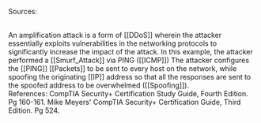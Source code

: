 Sources:

\
An amplification attack is a form of [[DDoS]] wherein the attacker essentially exploits vulnerabilities in the networking protocols to significantly increase the impact of the attack. In this example, the attacker performed a [[Smurf_Attack]] via PING ([[ICMP]]) The attacker configures the [[PING]] [[Packets]] to be sent to every host on the network, while spoofing the originating [[IP]] address so that all the responses are sent to the spoofed address to be overwhelmed ([[Spoofing]]).
\
References:
CompTIA Security+ Certification Study Guide, Fourth Edition. Pg 160-161.
Mike Meyers' CompTIA Security+ Certification Guide, Third Edition. Pg 524.
